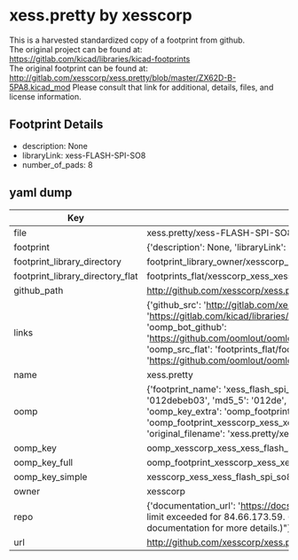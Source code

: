 # xess.pretty by xesscorp  
This is a harvested standardized copy of a footprint from github.  
The original project can be found at:  
https://gitlab.com/kicad/libraries/kicad-footprints  
The original footprint can be found at:
http://gitlab.com/xesscorp/xess.pretty/blob/master/ZX62D-B-5PA8.kicad_mod
Please consult that link for additional, details, files, and license information.  
## Footprint Details
* description: None  
* libraryLink: xess-FLASH-SPI-SO8  
* number_of_pads: 8  
## yaml dump  
| Key | Value |  
| --- | --- |  
| file | xess.pretty/xess-FLASH-SPI-SO8.kicad_mod |  
| footprint | {'description': None, 'libraryLink': 'xess-FLASH-SPI-SO8', 'number_of_pads': 8} |  
| footprint_library_directory | footprint_library_owner/xesscorp_xess.pretty |  
| footprint_library_directory_flat | footprints_flat/xesscorp_xess_xess_flash_spi_so8/working |  
| github_path | http://github.com/xesscorp/xess.pretty/blob/master/xess-FLASH-SPI-SO8.kicad_mod |  
| links | {'github_src': 'http://gitlab.com/xesscorp/xess.pretty/blob/master/ZX62D-B-5PA8.kicad_mod', 'github_src_repo': 'https://gitlab.com/kicad/libraries/kicad-footprints', 'oomp_bot': 'footprints/xesscorp_xess_xess_flash_spi_so8/working', 'oomp_bot_github': 'https://github.com/oomlout/oomlout_oomp_footprint_bot/tree/main/footprints/xesscorp_xess_xess_flash_spi_so8/working', 'oomp_src_flat': 'footprints_flat/footprints_flat/xesscorp_xess_xess_flash_spi_so8/working', 'oomp_src_flat_github': 'https://github.com/oomlout/oomlout_oomp_footprint_src/tree/main/footprints_flat/xesscorp_xess_xess_flash_spi_so8/working'} |  
| name | xess.pretty |  
| oomp | {'footprint_name': 'xess_flash_spi_so8', 'library_name': 'xess', 'md5': '012debeb033374f2c09ba75397e469b2', 'md5_10': '012debeb03', 'md5_5': '012de', 'md5_6': '012deb', 'oomp_key': 'oomp_xesscorp_xess_xess_flash_spi_so8', 'oomp_key_extra': 'oomp_footprint_xesscorp_xess_xess_flash_spi_so8', 'oomp_key_full': 'oomp_footprint_xesscorp_xess_xess_flash_spi_so8_012deb', 'oomp_key_simple': 'xesscorp_xess_xess_flash_spi_so8', 'original_filename': 'xess.pretty/xess-FLASH-SPI-SO8.kicad_mod', 'owner_name': 'xesscorp'} |  
| oomp_key | oomp_xesscorp_xess_xess_flash_spi_so8 |  
| oomp_key_full | oomp_footprint_xesscorp_xess_xess_flash_spi_so8 |  
| oomp_key_simple | xesscorp_xess_xess_flash_spi_so8 |  
| owner | xesscorp |  
| repo | {'documentation_url': 'https://docs.github.com/rest/overview/resources-in-the-rest-api#rate-limiting', 'message': "API rate limit exceeded for 84.66.173.59. (But here's the good news: Authenticated requests get a higher rate limit. Check out the documentation for more details.)"} |  
| url | http://github.com/xesscorp/xess.pretty |  

